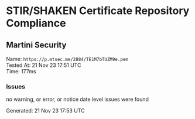 # STIR/SHAKEN Certificate Repository Compliance

## Martini Security

Name: `https://p.mtsec.me/2884/TE1M7bTUZM9e.pem`\
Tested At: 21 Nov 23 17:51 UTC\
Time: 177ms

### Issues

no warning, or error, or notice date level issues were found

Generated: 21 Nov 23 17:53 UTC